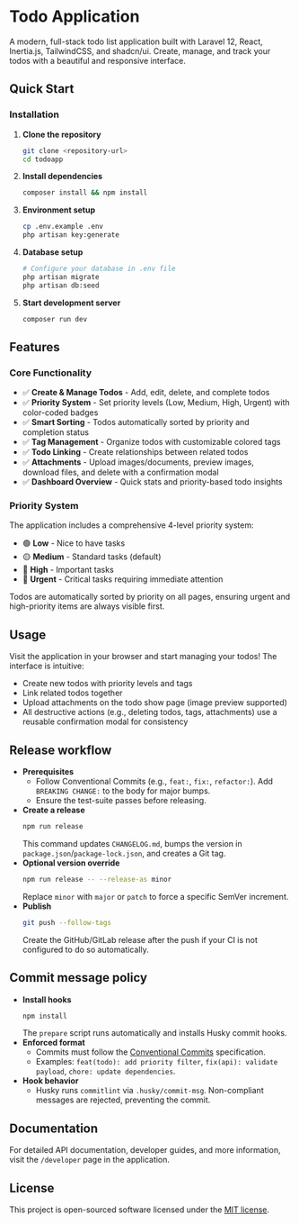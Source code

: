# Todo Application

A modern, full-stack todo list application built with Laravel 12, React, Inertia.js, TailwindCSS, and shadcn/ui. Create, manage, and track your todos with a beautiful and responsive interface.

## Quick Start

### Installation

1. **Clone the repository**
   ```bash
   git clone <repository-url>
   cd todoapp
   ```

2. **Install dependencies**
   ```bash
   composer install && npm install
   ```

3. **Environment setup**
   ```bash
   cp .env.example .env
   php artisan key:generate
   ```

4. **Database setup**
   ```bash
   # Configure your database in .env file
   php artisan migrate
   php artisan db:seed
   ```

5. **Start development server**
   ```bash
   composer run dev
   ```

## Features

### Core Functionality
- ✅ **Create & Manage Todos** - Add, edit, delete, and complete todos
- ✅ **Priority System** - Set priority levels (Low, Medium, High, Urgent) with color-coded badges
- ✅ **Smart Sorting** - Todos automatically sorted by priority and completion status
- ✅ **Tag Management** - Organize todos with customizable colored tags
- ✅ **Todo Linking** - Create relationships between related todos
- ✅ **Attachments** - Upload images/documents, preview images, download files, and delete with a confirmation modal
- ✅ **Dashboard Overview** - Quick stats and priority-based todo insights

### Priority System
The application includes a comprehensive 4-level priority system:
- 🟢 **Low** - Nice to have tasks
- 🟡 **Medium** - Standard tasks (default)
- 🔴 **High** - Important tasks
- 🚨 **Urgent** - Critical tasks requiring immediate attention

Todos are automatically sorted by priority on all pages, ensuring urgent and high-priority items are always visible first.

## Usage

Visit the application in your browser and start managing your todos! The interface is intuitive:

- Create new todos with priority levels and tags
- Link related todos together
- Upload attachments on the todo show page (image preview supported)
- All destructive actions (e.g., deleting todos, tags, attachments) use a reusable confirmation modal for consistency

## Release workflow

- **Prerequisites**
  - Follow Conventional Commits (e.g., `feat:`, `fix:`, `refactor:`). Add `BREAKING CHANGE:` to the body for major bumps.
  - Ensure the test-suite passes before releasing.
- **Create a release**
  ```bash
  npm run release
  ```
  This command updates `CHANGELOG.md`, bumps the version in `package.json`/`package-lock.json`, and creates a Git tag.
- **Optional version override**
  ```bash
  npm run release -- --release-as minor
  ```
  Replace `minor` with `major` or `patch` to force a specific SemVer increment.
- **Publish**
  ```bash
  git push --follow-tags
  ```
  Create the GitHub/GitLab release after the push if your CI is not configured to do so automatically.

## Commit message policy

- **Install hooks**
  ```bash
  npm install
  ```
  The `prepare` script runs automatically and installs Husky commit hooks.
- **Enforced format**
  - Commits must follow the [Conventional Commits](https://www.conventionalcommits.org/) specification.
  - Examples: `feat(todo): add priority filter`, `fix(api): validate payload`, `chore: update dependencies`.
- **Hook behavior**
  - Husky runs `commitlint` via `.husky/commit-msg`. Non-compliant messages are rejected, preventing the commit.

## Documentation

For detailed API documentation, developer guides, and more information, visit the `/developer` page in the application.

## License

This project is open-sourced software licensed under the [MIT license](https://opensource.org/licenses/MIT).
